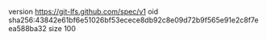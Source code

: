 version https://git-lfs.github.com/spec/v1
oid sha256:43842e61bf6e51026bf53ecece8db92c8e09d72b9f565e91e2c8f7eea588ba32
size 100
